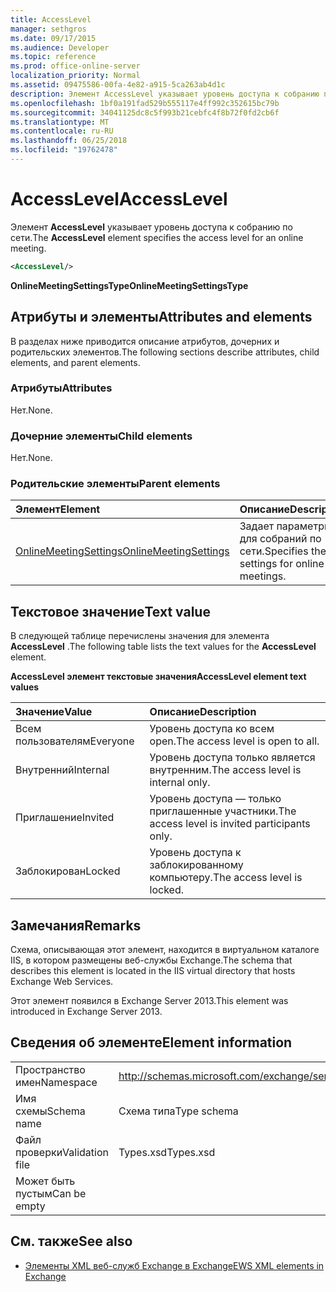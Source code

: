 ```yaml
---
title: AccessLevel
manager: sethgros
ms.date: 09/17/2015
ms.audience: Developer
ms.topic: reference
ms.prod: office-online-server
localization_priority: Normal
ms.assetid: 09475586-00fa-4e82-a915-5ca263ab4d1c
description: Элемент AccessLevel указывает уровень доступа к собранию по сети.
ms.openlocfilehash: 1bf0a191fad529b555117e4ff992c352615bc79b
ms.sourcegitcommit: 34041125dc8c5f993b21cebfc4f8b72f0fd2cb6f
ms.translationtype: MT
ms.contentlocale: ru-RU
ms.lasthandoff: 06/25/2018
ms.locfileid: "19762478"
---
```

# <a name="accesslevel"></a><span data-ttu-id="0e1b7-103">AccessLevel</span><span class="sxs-lookup"><span data-stu-id="0e1b7-103">AccessLevel</span></span>

<span data-ttu-id="0e1b7-104">Элемент **AccessLevel** указывает уровень доступа к собранию по сети.</span><span class="sxs-lookup"><span data-stu-id="0e1b7-104">The **AccessLevel** element specifies the access level for an online meeting.</span></span> 
  
```XML
<AccessLevel/>
```

 <span data-ttu-id="0e1b7-105">**OnlineMeetingSettingsType**</span><span class="sxs-lookup"><span data-stu-id="0e1b7-105">**OnlineMeetingSettingsType**</span></span>
## <a name="attributes-and-elements"></a><span data-ttu-id="0e1b7-106">Атрибуты и элементы</span><span class="sxs-lookup"><span data-stu-id="0e1b7-106">Attributes and elements</span></span>

<span data-ttu-id="0e1b7-107">В разделах ниже приводится описание атрибутов, дочерних и родительских элементов.</span><span class="sxs-lookup"><span data-stu-id="0e1b7-107">The following sections describe attributes, child elements, and parent elements.</span></span>
  
### <a name="attributes"></a><span data-ttu-id="0e1b7-108">Атрибуты</span><span class="sxs-lookup"><span data-stu-id="0e1b7-108">Attributes</span></span>

<span data-ttu-id="0e1b7-109">Нет.</span><span class="sxs-lookup"><span data-stu-id="0e1b7-109">None.</span></span>
  
### <a name="child-elements"></a><span data-ttu-id="0e1b7-110">Дочерние элементы</span><span class="sxs-lookup"><span data-stu-id="0e1b7-110">Child elements</span></span>

<span data-ttu-id="0e1b7-111">Нет.</span><span class="sxs-lookup"><span data-stu-id="0e1b7-111">None.</span></span>
  
### <a name="parent-elements"></a><span data-ttu-id="0e1b7-112">Родительские элементы</span><span class="sxs-lookup"><span data-stu-id="0e1b7-112">Parent elements</span></span>

|<span data-ttu-id="0e1b7-113">**Элемент**</span><span class="sxs-lookup"><span data-stu-id="0e1b7-113">**Element**</span></span>|<span data-ttu-id="0e1b7-114">**Описание**</span><span class="sxs-lookup"><span data-stu-id="0e1b7-114">**Description**</span></span>|
|:-----|:-----|
|[<span data-ttu-id="0e1b7-115">OnlineMeetingSettings</span><span class="sxs-lookup"><span data-stu-id="0e1b7-115">OnlineMeetingSettings</span></span>](onlinemeetingsettings.md) <br/> |<span data-ttu-id="0e1b7-116">Задает параметры для собраний по сети.</span><span class="sxs-lookup"><span data-stu-id="0e1b7-116">Specifies the settings for online meetings.</span></span>  <br/> |
   
## <a name="text-value"></a><span data-ttu-id="0e1b7-117">Текстовое значение</span><span class="sxs-lookup"><span data-stu-id="0e1b7-117">Text value</span></span>

<span data-ttu-id="0e1b7-118">В следующей таблице перечислены значения для элемента **AccessLevel** .</span><span class="sxs-lookup"><span data-stu-id="0e1b7-118">The following table lists the text values for the **AccessLevel** element.</span></span> 
  
<span data-ttu-id="0e1b7-119">**AccessLevel элемент текстовые значения**</span><span class="sxs-lookup"><span data-stu-id="0e1b7-119">**AccessLevel element text values**</span></span>

|<span data-ttu-id="0e1b7-120">**Значение**</span><span class="sxs-lookup"><span data-stu-id="0e1b7-120">**Value**</span></span>|<span data-ttu-id="0e1b7-121">**Описание**</span><span class="sxs-lookup"><span data-stu-id="0e1b7-121">**Description**</span></span>|
|:-----|:-----|
|<span data-ttu-id="0e1b7-122">Всем пользователям</span><span class="sxs-lookup"><span data-stu-id="0e1b7-122">Everyone</span></span>  <br/> |<span data-ttu-id="0e1b7-123">Уровень доступа ко всем open.</span><span class="sxs-lookup"><span data-stu-id="0e1b7-123">The access level is open to all.</span></span>  <br/> |
|<span data-ttu-id="0e1b7-124">Внутренний</span><span class="sxs-lookup"><span data-stu-id="0e1b7-124">Internal</span></span>  <br/> |<span data-ttu-id="0e1b7-125">Уровень доступа только является внутренним.</span><span class="sxs-lookup"><span data-stu-id="0e1b7-125">The access level is internal only.</span></span>  <br/> |
|<span data-ttu-id="0e1b7-126">Приглашение</span><span class="sxs-lookup"><span data-stu-id="0e1b7-126">Invited</span></span>  <br/> |<span data-ttu-id="0e1b7-127">Уровень доступа — только приглашенные участники.</span><span class="sxs-lookup"><span data-stu-id="0e1b7-127">The access level is invited participants only.</span></span>  <br/> |
|<span data-ttu-id="0e1b7-128">Заблокирован</span><span class="sxs-lookup"><span data-stu-id="0e1b7-128">Locked</span></span>  <br/> |<span data-ttu-id="0e1b7-129">Уровень доступа к заблокированному компьютеру.</span><span class="sxs-lookup"><span data-stu-id="0e1b7-129">The access level is locked.</span></span>  <br/> |
   
## <a name="remarks"></a><span data-ttu-id="0e1b7-130">Замечания</span><span class="sxs-lookup"><span data-stu-id="0e1b7-130">Remarks</span></span>

<span data-ttu-id="0e1b7-131">Схема, описывающая этот элемент, находится в виртуальном каталоге IIS, в котором размещены веб-службы Exchange.</span><span class="sxs-lookup"><span data-stu-id="0e1b7-131">The schema that describes this element is located in the IIS virtual directory that hosts Exchange Web Services.</span></span>
  
<span data-ttu-id="0e1b7-132">Этот элемент появился в Exchange Server 2013.</span><span class="sxs-lookup"><span data-stu-id="0e1b7-132">This element was introduced in Exchange Server 2013.</span></span>
  
## <a name="element-information"></a><span data-ttu-id="0e1b7-133">Сведения об элементе</span><span class="sxs-lookup"><span data-stu-id="0e1b7-133">Element information</span></span>

|||
|:-----|:-----|
|<span data-ttu-id="0e1b7-134">Пространство имен</span><span class="sxs-lookup"><span data-stu-id="0e1b7-134">Namespace</span></span>  <br/> |http://schemas.microsoft.com/exchange/services/2006/types  <br/> |
|<span data-ttu-id="0e1b7-135">Имя схемы</span><span class="sxs-lookup"><span data-stu-id="0e1b7-135">Schema name</span></span>  <br/> |<span data-ttu-id="0e1b7-136">Схема типа</span><span class="sxs-lookup"><span data-stu-id="0e1b7-136">Type schema</span></span>  <br/> |
|<span data-ttu-id="0e1b7-137">Файл проверки</span><span class="sxs-lookup"><span data-stu-id="0e1b7-137">Validation file</span></span>  <br/> |<span data-ttu-id="0e1b7-138">Types.xsd</span><span class="sxs-lookup"><span data-stu-id="0e1b7-138">Types.xsd</span></span>  <br/> |
|<span data-ttu-id="0e1b7-139">Может быть пустым</span><span class="sxs-lookup"><span data-stu-id="0e1b7-139">Can be empty</span></span>  <br/> ||
   
## <a name="see-also"></a><span data-ttu-id="0e1b7-140">См. также</span><span class="sxs-lookup"><span data-stu-id="0e1b7-140">See also</span></span>

- [<span data-ttu-id="0e1b7-141">Элементы XML веб-служб Exchange в Exchange</span><span class="sxs-lookup"><span data-stu-id="0e1b7-141">EWS XML elements in Exchange</span></span>](ews-xml-elements-in-exchange.md)

